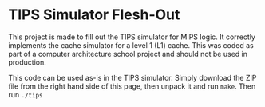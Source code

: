 TIPS Simulator Flesh-Out
============================================

This project is made to fill out the TIPS simulator for MIPS logic. It
correctly implements the cache simulator for a level 1 (L1) cache. This
was coded as part of a computer architecture school project and should not
be used in production.

This code can be used as-is in the TIPS simulator. Simply
download the ZIP file from the right hand side of this page, then
unpack it and run `make`. Then run `./tips`
